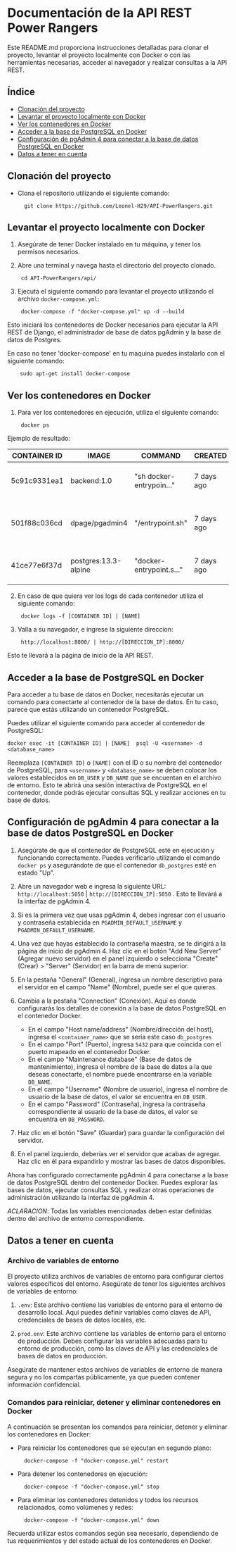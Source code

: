 # Documentación de la API REST Power Rangers

Este README.md proporciona instrucciones detalladas para clonar el proyecto, levantar el proyecto localmente con Docker o con las herramientas necesarias, acceder al navegador y realizar consultas a la API REST.


## Índice

- [Clonación del proyecto](#clonación-del-proyecto)
- [Levantar el proyecto localmente con Docker](#levantar-el-proyecto-localmente-con-docker)
- [Ver los contenedores en Docker](#ver-los-contenedores-en-docker)
- [Acceder a la base de PostgreSQL en Docker](#acceder-a-la-base-de-postgresql-en-docker)
- [Configuración de pgAdmin 4 para conectar a la base de datos PostgreSQL en Docker](#configuración-de-pgadmin-4-para-conectar-a-la-base-de-datos-postgresql-en-docker)
- [Datos a tener en cuenta](#datos-a-tener-en-cuenta)

  
## Clonación del proyecto

- Clona el repositorio utilizando el siguiente comando:

		git clone https://github.com/Leonel-H29/API-PowerRangers.git
		

## Levantar el proyecto localmente con Docker

1. Asegúrate de tener Docker instalado en tu máquina, y tener los permisos necesarios.
2. Abre una terminal y navega hasta el directorio del proyecto clonado.

		cd API-PowerRangers/api/
		
3. Ejecuta el siguiente comando para levantar el proyecto utilizando el archivo `docker-compose.yml`:

		docker-compose -f "docker-compose.yml" up -d --build

Esto iniciará los contenedores de Docker necesarios para ejecutar la API REST de Django, el administrador de base de datos pgAdmin y la base de datos de Postgres.

En caso no tener 'docker-compose' en tu maquina puedes instalarlo con el siguiente comando:

		sudo apt-get install docker-compose

## Ver los contenedores en Docker

1. Para ver los contenedores en ejecución, utiliza el siguiente comando:

		docker ps
			
Ejemplo de resultado:

| CONTAINER ID | IMAGE                | COMMAND                   | CREATED     | STATUS            | PORTS                                      | NAMES            |
|--------------|----------------------|---------------------------|-------------|-------------------|--------------------------------------------|------------------|
| 5c91c9331ea1 | backend:1.0          | "sh docker-entrypoin…"    | 7 days ago  | Up About an hour  | 0.0.0.0:8000->8000/tcp, :::8000->8000/tcp | apirest_djangorf |
|501f88c036cd | dpage/pgadmin4        | "/entrypoint.sh"          | 7 days ago  | Up About an hour  | 443/tcp, 0.0.0.0:5050->80/tcp, :::5050->80/tcp |   pg_admin |
| 41ce77e6f37d | postgres:13.3-alpine | "docker-entrypoint.s…"    | 7 days ago  | Up About an hour  | 0.0.0.0:5430->5432/tcp, :::5430->5432/tcp | db_postgres      |


2. En caso de que quiera ver los logs de cada contenedor utiliza el siguiente comando:

		docker logs -f [CONTAINER ID] | [NAME]

		
3. Valla a su navegador, e ingrese la siguiente direccion:

		http://localhost:8000/ | http://[DIRECCION_IP]:8000/

Esto te llevará a la página de inicio de la API REST.

## Acceder a la base de PostgreSQL en Docker

Para acceder a tu base de datos en Docker, necesitarás ejecutar un comando para conectarte al contenedor de la base de datos. En tu caso, parece que estás utilizando un contenedor PostgreSQL.

Puedes utilizar el siguiente comando para acceder al contenedor de PostgreSQL:

```
docker exec -it [CONTAINER ID] | [NAME]  psql -U <username> -d <database_name>
```

Reemplaza `[CONTAINER ID]` o `[NAME]` con el ID o su nombre del contenedor de PostgreSQL, para `<username>` y `<database_name>` se deben colocar los valores establecidos en `DB_USER` y `DB_NAME` que se encuentan en el archivo de entorno. 
Esto te abrirá una sesión interactiva de PostgreSQL en el contenedor, donde podrás ejecutar consultas SQL y realizar acciones en tu base de datos.

## Configuración de pgAdmin 4 para conectar a la base de datos PostgreSQL en Docker

1. Asegúrate de que el contenedor de PostgreSQL esté en ejecución y funcionando correctamente. Puedes verificarlo utilizando el comando `docker ps` y asegurándote de que el contenedor `db_postgres` esté en estado "Up".

2. Abre un navegador web e ingresa la siguiente URL: `http://localhost:5050` | `http://[DIRECCION_IP]:5050` . Esto te llevará a la interfaz de pgAdmin 4.

3. Si es la primera vez que usas pgAdmin 4, debes ingresar con el usuario y contraseña establecida en `PGADMIN_DEFAULT_USERNAME` y `PGADMIN_DEFAULT_USERNAME`. 

4. Una vez que hayas establecido la contraseña maestra, se te dirigirá a la página de inicio de pgAdmin 4. Haz clic en el botón "Add New Server" (Agregar nuevo servidor) en el panel izquierdo o selecciona "Create" (Crear) > "Server" (Servidor) en la barra de menú superior.

5. En la pestaña "General" (General), ingresa un nombre descriptivo para el servidor en el campo "Name" (Nombre), puede ser el que quieras.

6. Cambia a la pestaña "Connection" (Conexión). Aquí es donde configurarás los detalles de conexión a la base de datos PostgreSQL en el contenedor Docker.

   - En el campo "Host name/address" (Nombre/dirección del host), ingresa el `<container_name>` que se seria este caso `db_postgres` 
   - En el campo "Port" (Puerto), ingresa `5432` para que coincida con el puerto mapeado en el contenedor Docker.
   - En el campo "Maintenance database" (Base de datos de mantenimiento), ingresa el nombre de la base de datos a la que deseas conectarte, el nombre puede encontrarse en la variable `DB_NAME`.
   - En el campo "Username" (Nombre de usuario), ingresa el nombre de usuario de la base de datos, el valor se encuentra en `DB_USER`.
   - En el campo "Password" (Contraseña), ingresa la contraseña correspondiente al usuario de la base de datos, el valor se encuentra en `DB_PASSWORD`.

7. Haz clic en el botón "Save" (Guardar) para guardar la configuración del servidor.

8. En el panel izquierdo, deberías ver el servidor que acabas de agregar. Haz clic en él para expandirlo y mostrar las bases de datos disponibles.

Ahora has configurado correctamente pgAdmin 4 para conectarse a la base de datos PostgreSQL dentro del contenedor Docker. Puedes explorar las bases de datos, ejecutar consultas SQL y realizar otras operaciones de administración utilizando la interfaz de pgAdmin 4.

*ACLARACION*: Todas las variables mencionadas deben estar definidas dentro del archivo de entorno correspondiente.

## Datos a tener en cuenta

### Archivo de variables de entorno

El proyecto utiliza archivos de variables de entorno para configurar ciertos valores específicos del entorno. Asegúrate de tener los siguientes archivos de variables de entorno:

1. `.env`: Este archivo contiene las variables de entorno para el entorno de desarrollo local. Aquí puedes definir variables como claves de API, credenciales de bases de datos locales, etc.

2. `prod.env`: Este archivo contiene las variables de entorno para el entorno de producción. Debes configurar las variables adecuadas para tu entorno de producción, como las claves de API y las credenciales de bases de datos en producción.

Asegúrate de mantener estos archivos de variables de entorno de manera segura y no los compartas públicamente, ya que pueden contener información confidencial.

### Comandos para reiniciar, detener y eliminar contenedores en Docker

A continuación se presentan los comandos para reiniciar, detener y eliminar los contenedores en Docker:

- Para reiniciar los contenedores que se ejecutan en segundo plano:

		docker-compose -f "docker-compose.yml" restart


- Para detener los contenedores en ejecución:

		docker-compose -f "docker-compose.yml" stop
		

- Para eliminar los contenedores detenidos y todos los recursos relacionados, como volúmenes y redes:
		
		docker-compose -f "docker-compose.yml" down



Recuerda utilizar estos comandos según sea necesario, dependiendo de tus requerimientos y del estado actual de los contenedores en Docker.

		


